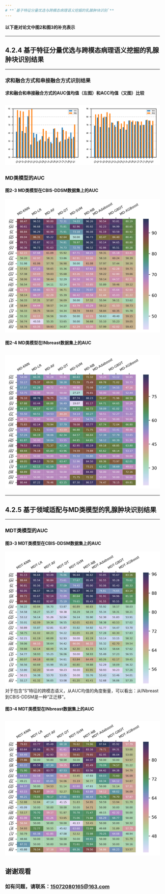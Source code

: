 ```yaml
---
# **`基于特征分量优选与跨模态病理语义挖掘的乳腺肿块识别`**
---
```

#### 以下是对论文中图2和图3的补充表示
---
## 4.2.4 基于特征分量优选与跨模态病理语义挖掘的乳腺肿块识别结果
---
### 求和融合方式和串接融合方式识别结果
#### 求和融合和串接融合方式的AUC值均值（左图）和ACC均值（又图）比较
![](https://github.com/CVNLP/codes-of-our-lab/blob/master/Tian/experiment_result/SUM_concate_AUC_Acc.png)
---
### MD类模型的AUC
#### 图2-3 MD类模型在CBIS-DDSM数据集上的AUC
![](https://github.com/CVNLP/codes-of-our-lab/blob/master/Tian/experiment_result/figure_auc2_3.png)
#### 图2-4 MD类模型在INbreast数据集上的AUC
![](https://github.com/CVNLP/codes-of-our-lab/blob/master/Tian/experiment_result/figure_auc2_5.png)
---
---
## 4.2.5 基于领域适配与MD类模型的乳腺肿块识别结果
---
### MDT类模型的AUC
#### 图3-3 MDT类模型在CBIS-DDSM数据集上的AUC
![](https://github.com/CVNLP/codes-of-our-lab/blob/master/Tian/experiment_result/figure_auc3_3.png)
对于包含“S”特征的跨模态语义，从AUC均值的角度衡量，可以看出：从INbreast到CBIS-DDSM是一种“正迁移”。
#### 图3-4 MDT类模型在INbreast数据集上的AUC
![](https://github.com/CVNLP/codes-of-our-lab/blob/master/Tian/experiment_result/figure_auc3_4.png)
---

## 谢谢观看
### 如有问题，请联系：15072080165@163.com
